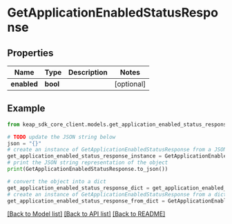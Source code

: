 # GetApplicationEnabledStatusResponse


## Properties

Name | Type | Description | Notes
------------ | ------------- | ------------- | -------------
**enabled** | **bool** |  | [optional] 

## Example

```python
from keap_sdk_core_client.models.get_application_enabled_status_response import GetApplicationEnabledStatusResponse

# TODO update the JSON string below
json = "{}"
# create an instance of GetApplicationEnabledStatusResponse from a JSON string
get_application_enabled_status_response_instance = GetApplicationEnabledStatusResponse.from_json(json)
# print the JSON string representation of the object
print(GetApplicationEnabledStatusResponse.to_json())

# convert the object into a dict
get_application_enabled_status_response_dict = get_application_enabled_status_response_instance.to_dict()
# create an instance of GetApplicationEnabledStatusResponse from a dict
get_application_enabled_status_response_from_dict = GetApplicationEnabledStatusResponse.from_dict(get_application_enabled_status_response_dict)
```
[[Back to Model list]](../README.md#documentation-for-models) [[Back to API list]](../README.md#documentation-for-api-endpoints) [[Back to README]](../README.md)


